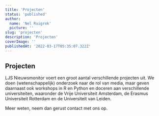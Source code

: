 ```yaml
---
title: 'Projecten'
status: 'published'
author:
  name: 'Nel Ruigrok'
  picture: ''
slug: 'projecten'
description: 'Projecten'
coverImage: ''
publishedAt: '2022-03-17T05:35:07.322Z'
---
```


## Projecten

LJS Nieuwsmonitor voert een groot aantal verschillende projecten uit. We doen (wetenschappelijk) onderzoek naar de rol van media, maar geven daarnaast ook workshops in R en Python en doceren aan verschillende universiteiten, waaronder de Vrije Universiteit Amsterdam, de Erasmus Universiteit Rotterdam en de Universiteit van Leiden.

Meer weten, neem dan gerust contact met ons op.

